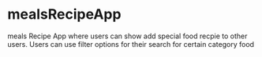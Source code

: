 # mealsRecipeApp
meals Recipe App where users can show add special food recpie to other users. Users can use filter options for their search for certain category food  
